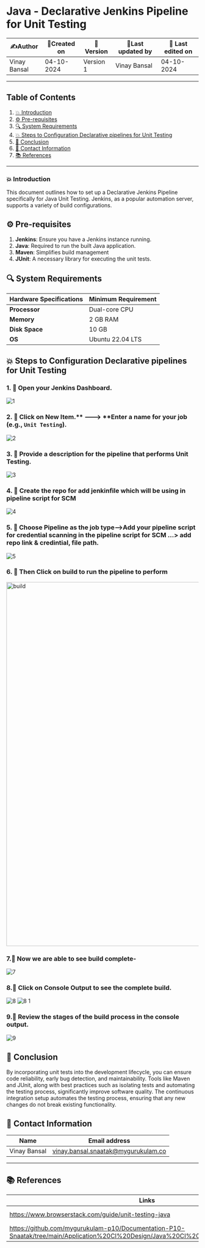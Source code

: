 # Java - Declarative Jenkins Pipeline for Unit Testing 


| ✍️Author      | 📅Created on  |📌 Version    | 📝Last updated by |📅 Last edited on |
|-------------|-------------|------------|-----------------|----------------|
| Vinay Bansal | 04-10-2024  | Version 1  | Vinay Bansal    | 04-10-2024   |

---
## Table of Contents
1. [💥 Introduction](#-introduction)
2. [⚙ Pre-requisites](#-pre-requisites)
3. [🔍 System Requirements](#-system-requirements)
4. [💥 Steps to Configuration Declarative pipelines for Unit Testing](#-steps-to-configuration-declarative-pipelines-for-unit-testing)
5. [📛 Conclusion](#-conclusion)
6. [📧 Contact Information](#-contact-information)
7. [📚 References](#-references)

---
### 💥 Introduction
This document outlines how to set up a Declarative Jenkins Pipeline specifically for Java Unit Testing. Jenkins, as a popular automation server, supports a variety of build configurations.


## ⚙ Pre-requisites
1. **Jenkins**: Ensure you have a Jenkins instance running.
2. **Java**: Required to run the built Java application.
3. **Maven**: Simplifies build management
4. **JUnit**: A necessary library for executing the unit tests.

## 🔍 System Requirements
| Hardware Specifications | Minimum Requirement  |
|-------------------|---------------------------|
| **Processor**     | Dual-core CPU             | 
| **Memory**        | 2 GB RAM                  | 
| **Disk Space**    | 10 GB                      | 
| **OS**            |Ubuntu 22.04 LTS           |


## 💥 Steps to Configuration Declarative pipelines for Unit Testing

### 1. 🚀 Open your Jenkins Dashboard.
![1](https://github.com/user-attachments/assets/59bb5e6e-68e1-4d41-8147-cd7acceeb2d8)

### 2. 🚀 Click on **New Item**.** ---> **Enter a name for your job (e.g., `Unit Testing`).
![2](https://github.com/user-attachments/assets/286ef69d-72f5-4144-aa79-70be1ec924ac)

### 3. 🚀 Provide a description for the pipeline that performs Unit Testing.
![3](https://github.com/user-attachments/assets/c8d597f6-4654-4587-b99f-663ca3ec7764)

### 4. 🚀 Create the repo for add jenkinfile which will be using in pipeline script for SCM
![4](https://github.com/user-attachments/assets/8038c415-ffe1-40a2-b54a-cd9e9cd4042f)


### 5. 🚀 Choose Pipeline as the job type-->Add your pipeline script for credential scanning in the pipeline script for SCM ...> add repo link & credintial, file path.
![5](https://github.com/user-attachments/assets/52a69592-a185-485c-9700-0aabc193716a)

### 6. 🚀 Then Click on build to run the pipeline to perform
<img width="952" alt="build" src="https://github.com/user-attachments/assets/8e0b140e-3cb9-4b40-babd-75fb6963a653">

### 7.🚀 Now we are able to see build complete-
![7](https://github.com/user-attachments/assets/1f4c672e-173c-4490-a953-7a8ff68ccb9a)

### 8.🚀 Click on Console Output to see the complete build.
![8](https://github.com/user-attachments/assets/1ef0c681-1c75-420e-9b0a-d0db2ef09e2a)
![8 1](https://github.com/user-attachments/assets/5a28307f-7c64-4444-aade-ef8dcab1902c)




### 9.🚀 Review the stages of the build process in the console output.
![9](https://github.com/user-attachments/assets/a5dabe92-d39f-4c8b-9d22-3063cbbddbd3)


## 📛 Conclusion

By incorporating unit tests into the development lifecycle, you can ensure code reliability, early bug detection, and maintainability. Tools like Maven and JUnit, along with best practices such as isolating tests and automating the testing process, significantly improve software quality. The continuous integration setup automates the testing process, ensuring that any new changes do not break existing functionality.
##  📧 Contact Information
| Name | Email address|
|------|---------------------|
| Vinay Bansal | vinay.bansal.snaatak@mygurukulam.co |

---
## 📚 References
| Links | Descriptions|
|------|---------------------|
|https://www.browserstack.com/guide/unit-testing-java|Unit Testing in Java|
|https://github.com/mygurukulam-p10/Documentation-P10-Snaatak/tree/main/Application%20CI%20Design/Java%20CI%20checks/Unit%20Testing/POC|(POC): Unit Testing|
